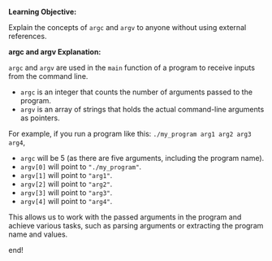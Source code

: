 **Learning Objective:**

Explain the concepts of `argc` and `argv` to anyone without using external references.

**argc and argv Explanation:**

`argc` and `argv` are used in the `main` function of a program to receive inputs from the command line. 

- `argc` is an integer that counts the number of arguments passed to the program.
- `argv` is an array of strings that holds the actual command-line arguments as pointers.

For example, if you run a program like this: `./my_program arg1 arg2 arg3 arg4`, 
- `argc` will be 5 (as there are five arguments, including the program name).
- `argv[0]` will point to `"./my_program"`.
- `argv[1]` will point to `"arg1"`.
- `argv[2]` will point to `"arg2"`.
- `argv[3]` will point to `"arg3"`.
- `argv[4]` will point to `"arg4"`.

This allows us to work with the passed arguments in the program and achieve various tasks, such as parsing arguments or extracting the program name and values.

end!

